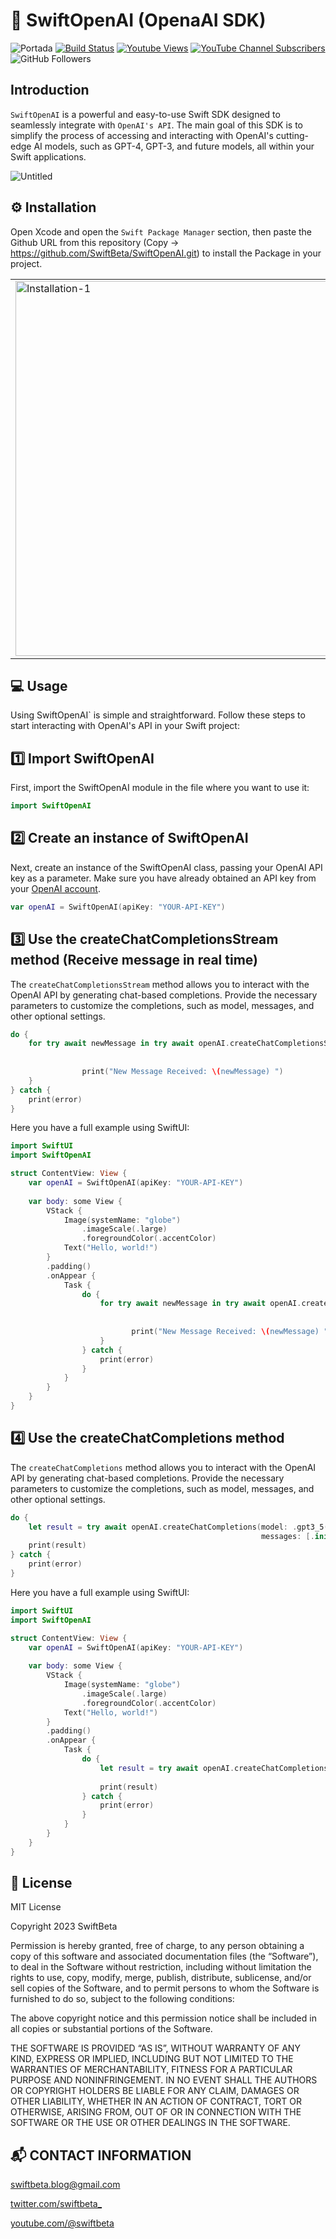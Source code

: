 # 🧰 SwiftOpenAI (OpenaAI SDK)
![Portada](https://user-images.githubusercontent.com/74316958/226199102-640e639d-a46f-4891-9d03-140d8f9a5efc.png)
[![Build Status](https://app.bitrise.io/app/f2f57021-2138-4c3c-8297-297e35300c72/status.svg?token=Q_DK2uHJyMAZn2diNTk3lQ&branch=main)](https://app.bitrise.io/app/f2f57021-2138-4c3c-8297-297e35300c72)
[![Youtube Views](https://img.shields.io/youtube/channel/views/UC2MAP8k0bzwq_OAA_zQw27A?style=social)](https://twitter.com/swiftbeta)
[![YouTube Channel Subscribers](https://img.shields.io/youtube/channel/subscribers/UC2MAP8k0bzwq_OAA_zQw27A?style=social)](https://youtube.com/swiftbeta?sub_confirmation=1)
![GitHub Followers](https://img.shields.io/github/followers/swiftbeta?style=social)

## Introduction

`SwiftOpenAI` is a powerful and easy-to-use Swift SDK designed to seamlessly integrate with `OpenAI's API`. The main goal of this SDK is to simplify the process of accessing and interacting with OpenAI's cutting-edge AI models, such as GPT-4, GPT-3, and future models, all within your Swift applications.

![Untitled](https://user-images.githubusercontent.com/74316958/227765603-2f291b9e-3550-4adc-8426-ad981f050df3.gif)

## ⚙️ Installation

Open Xcode and open the `Swift Package Manager` section, then paste the Github URL from this repository (Copy -> https://github.com/SwiftBeta/SwiftOpenAI.git) to install the Package in your project.

<table>
  <tr>
    <td>
      <img width="600" alt="Installation-1" src="https://user-images.githubusercontent.com/74316958/226197041-8e9eef1d-c4aa-4fab-bb8a-9d96e260be7e.png">
    </td>
    <td>
      <img width="600" alt="Installation-2" src="https://user-images.githubusercontent.com/74316958/226197049-f587dcf9-c6f0-4542-9b6d-e9cbcc03fdce.png">
    </td>
  </tr>
</table>

## 💻 Usage

Using SwiftOpenAI` is simple and straightforward. Follow these steps to start interacting with OpenAI's API in your Swift project:

## 1️⃣ Import SwiftOpenAI
First, import the SwiftOpenAI module in the file where you want to use it:
```swift
import SwiftOpenAI
```

## 2️⃣ Create an instance of SwiftOpenAI
Next, create an instance of the SwiftOpenAI class, passing your OpenAI API key as a parameter. Make sure you have already obtained an API key from your [OpenAI account](https://platform.openai.com/account/api-keys).
```swift
var openAI = SwiftOpenAI(apiKey: "YOUR-API-KEY")
```

## 3️⃣ Use the createChatCompletionsStream method (Receive message in real time)
The `createChatCompletionsStream` method allows you to interact with the OpenAI API by generating chat-based completions. Provide the necessary parameters to customize the completions, such as model, messages, and other optional settings.

```swift
do {
    for try await newMessage in try await openAI.createChatCompletionsStream(model: .gpt3_5(.turbo),
                                                                             messages: [.init(text: "Generate the Hello World in Swift for me", role: "user")],
                                                                             optionalParameters: .init(stream: true)) {
                print("New Message Received: \(newMessage) ")
    }
} catch {
    print(error)
}
```

Here you have a full example using SwiftUI:

```swift
import SwiftUI
import SwiftOpenAI

struct ContentView: View {
    var openAI = SwiftOpenAI(apiKey: "YOUR-API-KEY")
    
    var body: some View {
        VStack {
            Image(systemName: "globe")
                .imageScale(.large)
                .foregroundColor(.accentColor)
            Text("Hello, world!")
        }
        .padding()
        .onAppear {
            Task {
                do {
                    for try await newMessage in try await openAI.createChatCompletionsStream(model: .gpt3_5(.turbo),
                                                                                             messages: [.init(text: "Generate the Hello World in Swift for me", role: "user")],
                                                                                             optionalParameters: .init(stream: true)) {
                           print("New Message Received: \(newMessage) ")
                    }
                } catch {
                    print(error)
                }
            }
        }
    }
}
```

## 4️⃣ Use the createChatCompletions method
The `createChatCompletions` method allows you to interact with the OpenAI API by generating chat-based completions. Provide the necessary parameters to customize the completions, such as model, messages, and other optional settings.

```swift
do {
    let result = try await openAI.createChatCompletions(model: .gpt3_5(.turbo),
                                                        messages: [.init(text: "Generate the Hello World in Swift for me", role: "user")])
    print(result)
} catch {
    print(error)
}
```

Here you have a full example using SwiftUI:

```swift
import SwiftUI
import SwiftOpenAI

struct ContentView: View {
    var openAI = SwiftOpenAI(apiKey: "YOUR-API-KEY")
    
    var body: some View {
        VStack {
            Image(systemName: "globe")
                .imageScale(.large)
                .foregroundColor(.accentColor)
            Text("Hello, world!")
        }
        .padding()
        .onAppear {
            Task {
                do {
                    let result = try await openAI.createChatCompletions(model: .gpt3_5(.turbo),
                                                                        messages: [.init(text: "Generate the Hello World in Swift for me", role: "user")])
                    print(result)
                } catch {
                    print(error)
                }
            }
        }
    }
}
```

## 📝 License
MIT License

Copyright 2023 SwiftBeta

Permission is hereby granted, free of charge, to any person obtaining a copy of this software and associated documentation files (the “Software”), to deal in the Software without restriction, including without limitation the rights to use, copy, modify, merge, publish, distribute, sublicense, and/or sell copies of the Software, and to permit persons to whom the Software is furnished to do so, subject to the following conditions:

The above copyright notice and this permission notice shall be included in all copies or substantial portions of the Software.

THE SOFTWARE IS PROVIDED “AS IS”, WITHOUT WARRANTY OF ANY KIND, EXPRESS OR IMPLIED, INCLUDING BUT NOT LIMITED TO THE WARRANTIES OF MERCHANTABILITY, FITNESS FOR A PARTICULAR PURPOSE AND NONINFRINGEMENT. IN NO EVENT SHALL THE AUTHORS OR COPYRIGHT HOLDERS BE LIABLE FOR ANY CLAIM, DAMAGES OR OTHER LIABILITY, WHETHER IN AN ACTION OF CONTRACT, TORT OR OTHERWISE, ARISING FROM, OUT OF OR IN CONNECTION WITH THE SOFTWARE OR THE USE OR OTHER DEALINGS IN THE SOFTWARE.

## 📬 CONTACT INFORMATION
swiftbeta.blog@gmail.com

[twitter.com/swiftbeta_](https://www.twitter.com/swiftbeta_)

[youtube.com/@swiftbeta](https://youtube.com/@swiftbeta)


